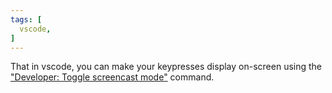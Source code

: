 ```yaml
---
tags: [
  vscode,
]
---
```

That in vscode, you can make your keypresses display on-screen using the ["Developer: Toggle screencast mode"](https://code.visualstudio.com/updates/v1_31#_screencast-mode) command.
